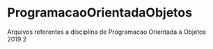 # ProgramacaoOrientadaObjetos
Arquivos referentes a disciplina de Programacao Orientada a Objetos 2019.2
